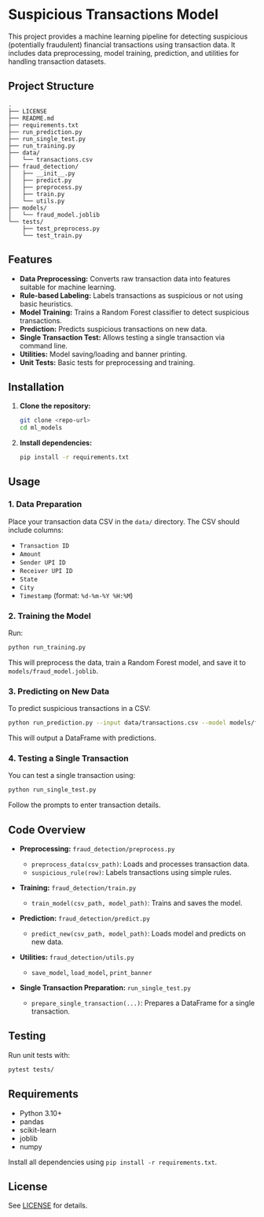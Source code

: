 # Suspicious Transactions Model

This project provides a machine learning pipeline for detecting suspicious (potentially fraudulent) financial transactions using transaction data. It includes data preprocessing, model training, prediction, and utilities for handling transaction datasets.

## Project Structure

```
.
├── LICENSE
├── README.md
├── requirements.txt
├── run_prediction.py
├── run_single_test.py
├── run_training.py
├── data/
│   └── transactions.csv
├── fraud_detection/
│   ├── __init__.py
│   ├── predict.py
│   ├── preprocess.py
│   ├── train.py
│   └── utils.py
├── models/
│   └── fraud_model.joblib
└── tests/
    ├── test_preprocess.py
    └── test_train.py
```

## Features

- **Data Preprocessing:** Converts raw transaction data into features suitable for machine learning.
- **Rule-based Labeling:** Labels transactions as suspicious or not using basic heuristics.
- **Model Training:** Trains a Random Forest classifier to detect suspicious transactions.
- **Prediction:** Predicts suspicious transactions on new data.
- **Single Transaction Test:** Allows testing a single transaction via command line.
- **Utilities:** Model saving/loading and banner printing.
- **Unit Tests:** Basic tests for preprocessing and training.

## Installation

1. **Clone the repository:**
   ```sh
   git clone <repo-url>
   cd ml_models
   ```

2. **Install dependencies:**
   ```sh
   pip install -r requirements.txt
   ```

## Usage

### 1. Data Preparation

Place your transaction data CSV in the `data/` directory. The CSV should include columns:
- `Transaction ID`
- `Amount`
- `Sender UPI ID`
- `Receiver UPI ID`
- `State`
- `City`
- `Timestamp` (format: `%d-%m-%Y %H:%M`)

### 2. Training the Model

Run:
```sh
python run_training.py
```
This will preprocess the data, train a Random Forest model, and save it to `models/fraud_model.joblib`.

### 3. Predicting on New Data

To predict suspicious transactions in a CSV:
```sh
python run_prediction.py --input data/transactions.csv --model models/fraud_model.joblib
```
This will output a DataFrame with predictions.

### 4. Testing a Single Transaction

You can test a single transaction using:
```sh
python run_single_test.py
```
Follow the prompts to enter transaction details.

## Code Overview

- **Preprocessing:** `fraud_detection/preprocess.py`
  - `preprocess_data(csv_path)`: Loads and processes transaction data.
  - `suspicious_rule(row)`: Labels transactions using simple rules.

- **Training:** `fraud_detection/train.py`
  - `train_model(csv_path, model_path)`: Trains and saves the model.

- **Prediction:** `fraud_detection/predict.py`
  - `predict_new(csv_path, model_path)`: Loads model and predicts on new data.

- **Utilities:** `fraud_detection/utils.py`
  - `save_model`, `load_model`, `print_banner`

- **Single Transaction Preparation:** `run_single_test.py`
  - `prepare_single_transaction(...)`: Prepares a DataFrame for a single transaction.

## Testing

Run unit tests with:
```sh
pytest tests/
```

## Requirements

- Python 3.10+
- pandas
- scikit-learn
- joblib
- numpy

Install all dependencies using `pip install -r requirements.txt`.

## License

See [LICENSE](LICENSE) for details.
